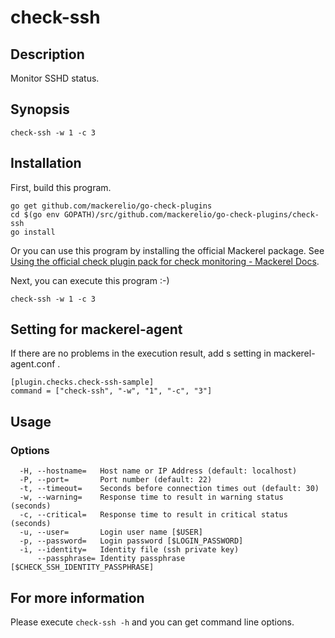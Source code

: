 # check-ssh

## Description

Monitor SSHD status.

## Synopsis
```
check-ssh -w 1 -c 3
```

## Installation

First, build this program.

```
go get github.com/mackerelio/go-check-plugins
cd $(go env GOPATH)/src/github.com/mackerelio/go-check-plugins/check-ssh
go install
```

Or you can use this program by installing the official Mackerel package. See [Using the official check plugin pack for check monitoring - Mackerel Docs](https://mackerel.io/docs/entry/howto/mackerel-check-plugins).


Next, you can execute this program :-)

```
check-ssh -w 1 -c 3
```


## Setting for mackerel-agent

If there are no problems in the execution result, add s setting in mackerel-agent.conf .

```
[plugin.checks.check-ssh-sample]
command = ["check-ssh", "-w", "1", "-c", "3"]
```

## Usage
### Options

```
  -H, --hostname=   Host name or IP Address (default: localhost)
  -P, --port=       Port number (default: 22)
  -t, --timeout=    Seconds before connection times out (default: 30)
  -w, --warning=    Response time to result in warning status (seconds)
  -c, --critical=   Response time to result in critical status (seconds)
  -u, --user=       Login user name [$USER]
  -p, --password=   Login password [$LOGIN_PASSWORD]
  -i, --identity=   Identity file (ssh private key)
      --passphrase= Identity passphrase [$CHECK_SSH_IDENTITY_PASSPHRASE]
```

## For more information

Please execute `check-ssh -h` and you can get command line options.
